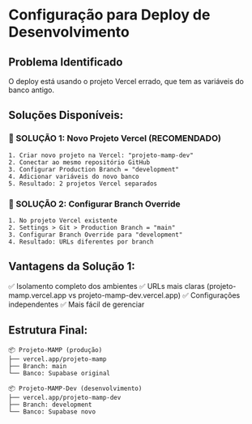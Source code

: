 # Configuração para Deploy de Desenvolvimento

## Problema Identificado
O deploy está usando o projeto Vercel errado, que tem as variáveis do banco antigo.

## Soluções Disponíveis:

### 🎯 SOLUÇÃO 1: Novo Projeto Vercel (RECOMENDADO)
```
1. Criar novo projeto na Vercel: "projeto-mamp-dev"
2. Conectar ao mesmo repositório GitHub
3. Configurar Production Branch = "development"
4. Adicionar variáveis do novo banco
5. Resultado: 2 projetos Vercel separados
```

### 🔧 SOLUÇÃO 2: Configurar Branch Override
```
1. No projeto Vercel existente
2. Settings > Git > Production Branch = "main" 
3. Configurar Branch Override para "development"
4. Resultado: URLs diferentes por branch
```

## Vantagens da Solução 1:
✅ Isolamento completo dos ambientes
✅ URLs mais claras (projeto-mamp.vercel.app vs projeto-mamp-dev.vercel.app)
✅ Configurações independentes
✅ Mais fácil de gerenciar

## Estrutura Final:
```
📦 Projeto-MAMP (produção)
├── vercel.app/projeto-mamp
├── Branch: main
└── Banco: Supabase original

📦 Projeto-MAMP-Dev (desenvolvimento)  
├── vercel.app/projeto-mamp-dev
├── Branch: development
└── Banco: Supabase novo
```
